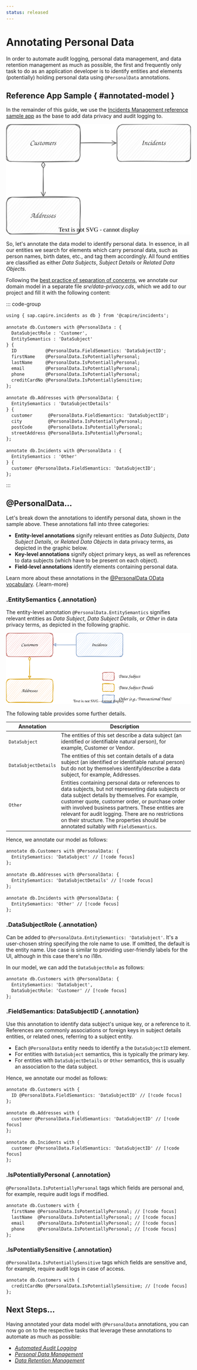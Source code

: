 ```yaml
---
status: released
---
```


<style>
    .annotation::before { content: '@PersonalData '; color: grey; }
    .annotation { font-style: italic; }
</style>




# Annotating Personal Data

In order to automate audit logging, personal data management, and data retention management as much as possible, the first and frequently only task to do as an application developer is to identify entities and elements (potentially) holding personal data using `@PersonalData` annotations. 



## Reference App Sample { #annotated-model }

In the remainder of this guide, we use the [Incidents Management reference sample app](https://github.com/SAP-samples/cap-sample-incidents-mgmt) as the base to add data privacy and audit logging to. 



<img src="./assets/Incidents-App.drawio.svg" style="zoom:111%;" />

So, let's annotate the data model to identify personal data. In essence, in all our entities we search for elements which carry personal data, such as person names, birth dates, etc., and tag them accordingly. All found entities are classified as either *Data Subjects*, *Subject Details* or *Related Data Objects*.

Following the [best practice of separation of concerns](../domain-modeling#separation-of-concerns), we annotate our domain model in a separate file *srv/data-privacy.cds*, which we add to our project and fill it with the following content:

::: code-group

```cds [srv/data-privacy.cds]
using { sap.capire.incidents as db } from '@capire/incidents';

annotate db.Customers with @PersonalData : {
  DataSubjectRole : 'Customer',
  EntitySemantics : 'DataSubject'
} {
  ID           @PersonalData.FieldSemantics: 'DataSubjectID';
  firstName    @PersonalData.IsPotentiallyPersonal;
  lastName     @PersonalData.IsPotentiallyPersonal;
  email        @PersonalData.IsPotentiallyPersonal;
  phone        @PersonalData.IsPotentiallyPersonal;
  creditCardNo @PersonalData.IsPotentiallySensitive;
};

annotate db.Addresses with @PersonalData: {
  EntitySemantics : 'DataSubjectDetails'
} {
  customer      @PersonalData.FieldSemantics: 'DataSubjectID';
  city          @PersonalData.IsPotentiallyPersonal;
  postCode      @PersonalData.IsPotentiallyPersonal;
  streetAddress @PersonalData.IsPotentiallyPersonal;
};

annotate db.Incidents with @PersonalData : {
  EntitySemantics : 'Other'
} {
  customer @PersonalData.FieldSemantics: 'DataSubjectID';
};
```

:::



## @PersonalData...

Let's break down the annotations to identify personal data, shown in the sample above. These annotations fall into three categories:

- **Entity-level annotations** signify relevant entities as *Data Subjects*, *Data Subject Details*, or *Related Data Objects* in data privacy terms, as depicted in the graphic below.
- **Key-level annotations** signify object primary keys, as well as references to data subjects (which have to be present on each object).
- **Field-level annotations** identify elements containing personal data.

Learn more about these annotations in the [@PersonalData OData vocabulary](https://github.com/SAP/odata-vocabularies/blob/main/vocabularies/PersonalData.md). {.learn-more}

### .EntitySemantics {.annotation}

The entity-level annotation `@PersonalData.EntitySemantics` signifies relevant entities as *Data Subject*, *Data Subject Details*, or *Other* in data privacy terms, as depicted in the following graphic.

<img src="./assets/Data-Subjects.drawio.svg" alt="Data Subjects.drawio" style="zoom:111%;" />

The following table provides some further details.

Annotation            | Description
--------------------- | -------------
`DataSubject`         | The entities of this set describe a data subject (an identified or identifiable natural person), for example, Customer or Vendor.
`DataSubjectDetails`  | The entities of this set contain details of a data subject (an identified or identifiable natural person) but do not by themselves identify/describe a data subject, for example, Addresses.
`Other`               | Entities containing personal data or references to data subjects, but not representing data subjects or data subject details by themselves. For example, customer quote, customer order, or purchase order with involved business partners. These entities are relevant for audit logging. There are no restrictions on their structure. The properties should be annotated suitably with `FieldSemantics`.

Hence, we annotate our model as follows:

```cds
annotate db.Customers with @PersonalData: {
  EntitySemantics: 'DataSubject' // [!code focus]
};

annotate db.Addresses with @PersonalData: {
  EntitySemantics: 'DataSubjectDetails' // [!code focus]
};

annotate db.Incidents with @PersonalData: {
  EntitySemantics: 'Other' // [!code focus]
};
```



### .DataSubjectRole {.annotation}

Can be added to `@PersonalData.EntitySemantics: 'DataSubject'`. It's a user-chosen string specifying the role name to use. If omitted, the default is the entity name. Use case is similar to providing user-friendly labels for the UI, although in this case there's no i18n.

In our model, we can add the `DataSubjectRole` as follows:

```cds
annotate db.Customers with @PersonalData: {
  EntitySemantics: 'DataSubject',
  DataSubjectRole: 'Customer' // [!code focus]
};
```



### .FieldSemantics: DataSubjectID {.annotation}

Use this annotation to identify data subject's unique key, or a reference to it. References are commonly associations or foreign keys in subject details entities, or related ones, referring to a subject entity.

- Each `@PersonalData` entity needs to identify a  the `DataSubjectID` element. 
- For entities with `DataSubject` semantics, this is typically the primary key.
- For entities with `DataSubjectDetails` or `Other`  semantics, this is usually an association to the data subject.

Hence, we annotate our model as follows:

```cds
annotate db.Customers with {
  ID @PersonalData.FieldSemantics: 'DataSubjectID' // [!code focus]
};

annotate db.Addresses with {
  customer @PersonalData.FieldSemantics: 'DataSubjectID' // [!code focus]
};

annotate db.Incidents with {
  customer @PersonalData.FieldSemantics: 'DataSubjectID' // [!code focus]
};
```



### .IsPotentiallyPersonal {.annotation}

`@PersonalData.IsPotentiallyPersonal` tags which fields are personal and, for example, require audit logs if modified.

```cds
annotate db.Customers with {
  firstName @PersonalData.IsPotentiallyPersonal; // [!code focus]
  lastName  @PersonalData.IsPotentiallyPersonal; // [!code focus]
  email     @PersonalData.IsPotentiallyPersonal; // [!code focus]
  phone     @PersonalData.IsPotentiallyPersonal; // [!code focus]
};
```



### .IsPotentiallySensitive {.annotation}

`@PersonalData.IsPotentiallySensitive` tags which fields are sensitive and, for example, require audit logs in case of access.

```cds
annotate db.Customers with {
  creditCardNo @PersonalData.IsPotentiallySensitive; // [!code focus]
};
```





## Next Steps...

Having annotated your data model with `@PersonalData` annotations, you can now go on to the respective tasks that leverage these annotations to automate as much as possible:

- [*Automated Audit Logging*](audit-logging)
- [*Personal Data Management*](pdm)
- [*Data Retention Management*](drm)
